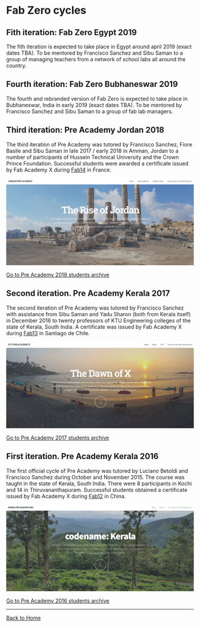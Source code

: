 # Fab Zero cycles

## Fith iteration: Fab Zero Egypt 2019

The fith iteration is expected to take place in Egypt around april 2019 (exact dates TBA). To be mentored by Francisco Sanchez and Sibu Saman to a group of managing teachers from a network of school labs all around the country.

## Fourth iteration: Fab Zero Bubhaneswar 2019

The fourth and rebranded version of Fab Zero is expected to take place in Bubhaneswar, India in early 2019 (exact dates TBA). To be mentored by Francisco Sanchez and Sibu Saman to a group of fab lab managers.

## Third iteration: Pre Academy Jordan 2018

The third iteration of Pre Academy was tutored by Francisco Sanchez, Fiore Basile and Sibu Saman in late 2017 / early 2018 in Amman, Jordan to a number of participants of Hussein Technical University and the Crown Prince Foundation. Successful students were awarded a certificate issued by Fab Academy X during [Fab14](http://fab14.fabevent.org) in France.

![jordan repo](img/jordan.png)

[Go to Pre Academy 2018 students archive](http://fabzero.fabcloud.io/preacademy2018/)

## Second iteration. Pre Academy Kerala 2017

The second iteration of Pre Academy was tutored by Francisco Sanchez with assistance from Sibu Saman and Yadu Sharon (both from Kerala itself) in December 2016 to twenty professors of KTU Engineering colleges of the state of Kerala, South India. A certificate was issued by Fab Academy X during [Fab13](http://fab13.fabevent.org) in Santiago de Chile.

![ktu repo](img/ktu.png)

[Go to Pre Academy 2017 students archive](http://fabzero.fabcloud.io/preacademy2017)

## First iteration. Pre Academy Kerala 2016

The first official cycle of Pre Academy was tutored by Luciano Betoldi and Francisco Sanchez during October and November 2015. The course was taught in the state of Kerala, South India. There were 8 participants in Kochi and 14 in Thiruvananthapuram. Successful students obtained a certificate issued by Fab Academy X during [Fab12](http://fab12.fabevent.org) in China.

![kerala repo](img/kerala.png)

[Go to Pre Academy 2016 students archive](http://thebeachlab.github.io/)

---
[Back to Home](../README.md)
